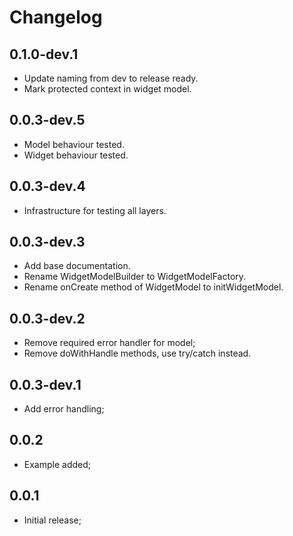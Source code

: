 # Changelog

## 0.1.0-dev.1

* Update naming from dev to release ready.
* Mark protected context in widget model.

## 0.0.3-dev.5

* Model behaviour tested.
* Widget behaviour tested.

## 0.0.3-dev.4

* Infrastructure for testing all layers.

## 0.0.3-dev.3

* Add base documentation.
* Rename WidgetModelBuilder to WidgetModelFactory.
* Rename onCreate method of WidgetModel to initWidgetModel.

## 0.0.3-dev.2

* Remove required error handler for model;
* Remove doWithHandle methods, use try/catch instead.

## 0.0.3-dev.1

* Add error handling;

## 0.0.2

* Example added;

## 0.0.1

* Initial release;
